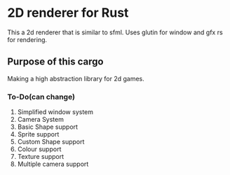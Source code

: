 # 2D renderer for Rust
This a 2d renderer that is similar to sfml.
Uses glutin for window and gfx rs for rendering.
## Purpose of this cargo
Making a high abstraction library for 2d games. 

### To-Do(can change)
1. Simplified window system
2. Camera System
3. Basic Shape support
4. Sprite support
4. Custom Shape support
5. Colour support
6. Texture support
7. Multiple camera support

